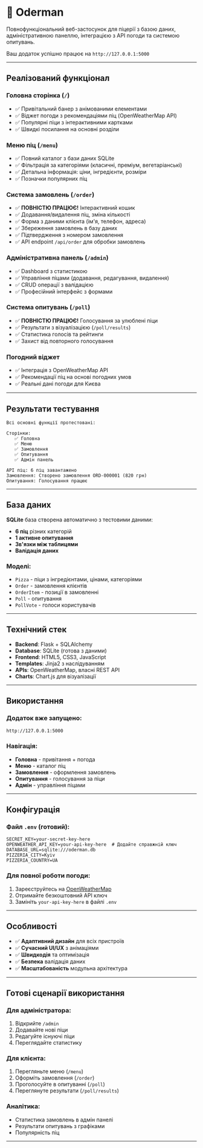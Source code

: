 # 🍕 Oderman

Повнофункціональний веб-застосунок для піцерії з базою даних, адміністративною панеллю, інтеграцією з API погоди та системою опитувань.


Ваш додаток успішно працює на `http://127.0.0.1:5000`

---

## Реалізований функціонал

### **Головна сторінка** (`/`)
- ✅ Привітальний банер з анімованими елементами
- ✅ Віджет погоди з рекомендаціями піц (OpenWeatherMap API)
- ✅ Популярні піци з інтерактивними картками
- ✅ Швидкі посилання на основні розділи

### **Меню піц** (`/menu`)
- ✅ Повний каталог з бази даних SQLite
- ✅ Фільтрація за категоріями (класичні, преміум, вегетаріанські)  
- ✅ Детальна інформація: ціни, інгредієнти, розміри
- ✅ Позначки популярних піц

### **Система замовлень** (`/order`)
- ✅ **ПОВНІСТЮ ПРАЦЮЄ!** Інтерактивний кошик
- ✅ Додавання/видалення піц, зміна кількості
- ✅ Форма з даними клієнта (ім'я, телефон, адреса)
- ✅ Збереження замовлень в базу даних
- ✅ Підтвердження з номером замовлення
- ✅ API endpoint `/api/order` для обробки замовлень

### **Адміністративна панель** (`/admin`)
- ✅ Dashboard з статистикою
- ✅ Управління піцами (додавання, редагування, видалення)
- ✅ CRUD операції з валідацією
- ✅ Професійний інтерфейс з формами

### **Система опитувань** (`/poll`)
- ✅ **ПОВНІСТЮ ПРАЦЮЄ!** Голосування за улюблені піци
- ✅ Результати з візуалізацією (`/poll/results`)
- ✅ Статистика голосів та рейтинги
- ✅ Захист від повторного голосування

### **Погодний віджет**
- ✅ Інтеграція з OpenWeatherMap API
- ✅ Рекомендації піц на основі погодних умов
- ✅ Реальні дані погоди для Києва

---

## **Результати тестування**

```
Всі основні функції протестовані:

Сторінки:
   ✅ Головна
   ✅ Меню  
   ✅ Замовлення
   ✅ Опитування
   ✅ Адмін панель

API піц: 6 піц завантажено
Замовлення: Створено замовлення ORD-000001 (820 грн)
Опитування: Голосування працює
```

---

## **База даних**

**SQLite** база створена автоматично з тестовими даними:
- **6 піц** різних категорій  
- **1 активне опитування**
- **Зв'язки між таблицями**
- **Валідація даних**

### Моделі:
- `Pizza` - піци з інгредієнтами, цінами, категоріями
- `Order` - замовлення клієнтів  
- `OrderItem` - позиції в замовленні
- `Poll` - опитування
- `PollVote` - голоси користувачів

---

## **Технічний стек**

- **Backend**: Flask + SQLAlchemy
- **Database**: SQLite (готова з даними)
- **Frontend**: HTML5, CSS3, JavaScript
- **Templates**: Jinja2 з наслідуванням 
- **APIs**: OpenWeatherMap, власні REST API
- **Charts**: Chart.js для візуалізації

---

## **Використання**

### Додаток вже запущено:
```bash
http://127.0.0.1:5000
```

### Навігація:
- **Головна** - привітання + погода
- **Меню** - каталог піц  
- **Замовлення** - оформлення замовлень
- **Опитування** - голосування за піци
- **Адмін** - управління піцами

---

## **Конфігурація**

### Файл `.env` (готовий):
```env
SECRET_KEY=your-secret-key-here
OPENWEATHER_API_KEY=your-api-key-here  # Додайте справжній ключ
DATABASE_URL=sqlite:///oderman.db
PIZZERIA_CITY=Kyiv
PIZZERIA_COUNTRY=UA
```

### Для повної роботи погоди:
1. Зареєструйтесь на [OpenWeatherMap](https://openweathermap.org/api)
2. Отримайте безкоштовний API ключ
3. Замініть `your-api-key-here` в файлі `.env`

---

## **Особливості**

- ✅ **Адаптивний дизайн** для всіх пристроїв
- ✅ **Сучасний UI/UX** з анімаціями
- ✅ **Швидкодія** та оптимізація  
- ✅ **Безпека** валідація даних
- ✅ **Масштабованість** модульна архітектура

---

## **Готові сценарії використання**

### **Для адміністратора:**
1. Відкрийте `/admin`
2. Додавайте нові піци
3. Редагуйте існуючі піци
4. Переглядайте статистику

### **Для клієнта:**  
1. Перегляньте меню (`/menu`)
2. Оформіть замовлення (`/order`)
3. Проголосуйте в опитуванні (`/poll`)
4. Переглянуте результати (`/poll/results`)

### **Аналітика:**
- Статистика замовлень в адмін панелі
- Результати опитувань з графіками
- Популярність піц

---